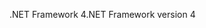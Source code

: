<span data-ttu-id="85da3-101">.NET Framework 4</span><span class="sxs-lookup"><span data-stu-id="85da3-101">.NET Framework version 4</span></span>